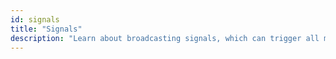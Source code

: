 ```yaml
---
id: signals
title: "Signals"
description: "Learn about broadcasting signals, which can trigger all matching signal events with a single broadcast."
---
```

